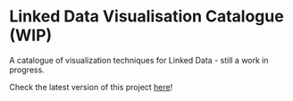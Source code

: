 # Linked Data Visualisation Catalogue (WIP)

A catalogue of visualization techniques for Linked Data - still a work in progress.

Check the latest version of this project [here](http://viz-catalogue.marianaaguiar.me)!

